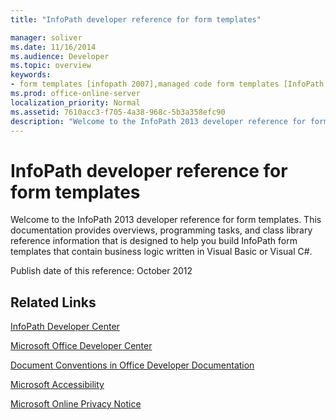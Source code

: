 ```yaml
---
title: "InfoPath developer reference for form templates"

manager: soliver
ms.date: 11/16/2014
ms.audience: Developer
ms.topic: overview
keywords:
- form templates [infopath 2007],managed code form templates [InfoPath 2007],reference [InfoPath 2007],managed code [InfoPath 2007],InfoPath 2007, reference
ms.prod: office-online-server
localization_priority: Normal
ms.assetid: 7610acc3-f705-4a38-968c-5b3a358efc90
description: "Welcome to the InfoPath 2013 developer reference for form templates. This documentation provides overviews, programming tasks, and class library reference information that is designed to help you build InfoPath form templates that contain business logic written in Visual Basic or Visual C#."
---
```


# InfoPath developer reference for form templates

Welcome to the InfoPath 2013 developer reference for form templates. This documentation provides overviews, programming tasks, and class library reference information that is designed to help you build InfoPath form templates that contain business logic written in Visual Basic or Visual C#.
  
Publish date of this reference: October 2012
  
## Related Links

[InfoPath Developer Center](http://msdn.microsoft.com/en-us/office/aa905434.aspx)
  
[Microsoft Office Developer Center](http://msdn.microsoft.com/en-us/office/default.aspx)
  
[Document Conventions in Office Developer Documentation](http://msdn.microsoft.com/en-us/office/aa905365.aspx)
  
[Microsoft Accessibility](http://www.microsoft.com/ENABLE/)
  
[Microsoft Online Privacy Notice](http://privacy.microsoft.com/en-us/default.mspx)
  

